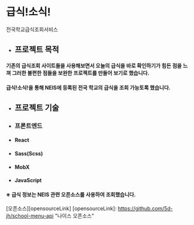 # 급식!소식!
전국학교급식조회서비스


* ## 프로젝트 목적
#### 기존의 급식조회 사이트들을 사용해보면서 오늘의 급식을 바로 확인하기가 힘든 점을 느껴 그러한 불편한 점들을 보완한 프로젝트를 만들어 보기로 했습니다.
#### 급식!소식!을 통해 NEIS에 등록된 전국 학교의 급식을 조회 가능토록 했습니다.


* ## 프로젝트 기술
+ ### 프론트엔드
- #### React
- #### Sass(Scss)
- #### MobX
- #### JavaScript

#### ※ 급식 정보는 NEIS 관련 오픈소스를 사용하여 조회했습니다.

[오픈소스][opensourceLink]
[opensourceLink]: https://github.com/5d-jh/school-menu-api "나이스 오픈소스"

